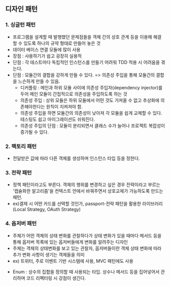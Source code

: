 ## 디자인 패턴

### 1. 싱글턴 패턴

- 프로그램을 설계할 때 발행했던 문제점들을 객체 간의 상호 관계 등을 이용해 해결할 수 있도록 하나의 규약 형태로 만들어 놓은 것
- 데이터 베이스 연결 모듈에 많이 사용
- 장점 : 사용하기가 쉽고 굉장히 실용적
- 단점 : 각 테스트마다 독립적인 인스턴스를 만들기 어려워 TDD 적용 시 어려움을 겪는다.
- 단점 : 모듈간의 결합을 강하게 만들 수 있다. => 의존성 주입을 통해 모듈간의 결합을 느슨하게 만들 수 있음.
  - 디커플링 : 메인과 하위 모듈 사이에 의존성 주입자(dependency injector)를 두어 메인 모듈이 간접적으로 의존성을 주입하도록 하는 것
  - 의존성 주입 : 상위 모듈은 하위 모듈에서 어떤 것도 가져올 수 없고 추상화에 의존해야한다는 원칙이 지켜져야 함.
  - 의존성 주입을 하면 모듈간의 의존성이 낮아져 각 모듈을 쉽게 교체할 수 있다. 테스팅도 쉽고 마이그레이션도 쉬워진다.
  - 의존성 주입의 단점 : 모듈이 분리되면서 클래스 수가 늘어나 프로젝트 복잡성이 증가될 수 있다.

### 2. 팩토리 패턴

- 전달받은 값에 따라 다른 객체를 생성하며 인스턴스 타입 등을 정한다.

### 3. 전략 패턴

- 정책 패턴이라고도 부른다. 객체의 행위를 변경하고 싶은 경우 전략이라고 부르는 '캡슐화한 알고리즘'을 컨텍스트 안에서 바꿔주면서 상호교체가 가능하도록 만드는 패턴.
- ex)결제 시 어떤 카드를 선택할 것인가, passport-전략 패턴을 활용한 라이브러리(Local Strategy, OAuth Strategy)

### 4. 옵저버 패턴

- 주체가 어떤 객체의 상태 변화를 관찰하다가 상태 변화가 있을 때마다 메서드 등을 통해 옵저버 목록에 있는 옵저버들에게 변화를 알려주는 디자인
- 주체는 객체의 상태변화를 보고 있는 관찰자, 옵저버들이란 객체 상태 변화에 따라 추가 변화 사항이 생기는 객체들을 의미
- ex) 트위터, 주로 이벤트 기반 시스템에 사용, MVC 패턴에도 사용

* Enum : 상수의 집합을 정의할 때 사용되는 타입. 상수나 메서드 등을 집어넣어서 관리하며 코드 리펙터링 시 강점이 생긴다.
